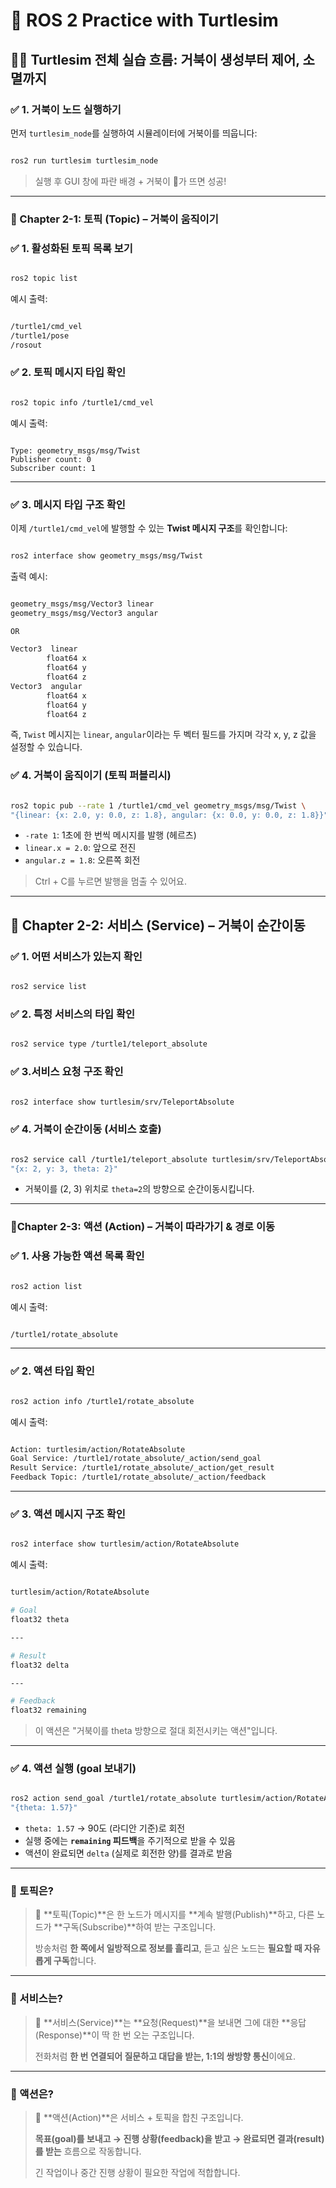 # 🐢 ROS 2 Practice with Turtlesim
## 📌🐢 Turtlesim 전체 실습 흐름: 거북이 생성부터 제어, 소멸까지

### ✅ 1. 거북이 노드 실행하기

먼저 `turtlesim_node`를 실행하여 시뮬레이터에 거북이를 띄웁니다:

```bash

ros2 run turtlesim turtlesim_node
```

> 실행 후 GUI 창에 파란 배경 + 거북이 🐢가 뜨면 성공!
> 

---

### 📡 Chapter 2-1: 토픽 (Topic) – 거북이 움직이기

### ✅ 1. 활성화된 토픽 목록 보기

```bash

ros2 topic list
```

예시 출력:

```bash

/turtle1/cmd_vel
/turtle1/pose
/rosout
```

### ✅ 2. 토픽 메시지 타입 확인

```bash

ros2 topic info /turtle1/cmd_vel
```

예시 출력:

```

Type: geometry_msgs/msg/Twist
Publisher count: 0
Subscriber count: 1

```

---

### ✅ 3. 메시지 타입 구조 확인

이제 `/turtle1/cmd_vel`에 발행할 수 있는 **Twist 메시지 구조**를 확인합니다:

```bash

ros2 interface show geometry_msgs/msg/Twist

```

출력 예시:

```bash

geometry_msgs/msg/Vector3 linear
geometry_msgs/msg/Vector3 angular

OR

Vector3  linear
        float64 x
        float64 y
        float64 z
Vector3  angular
        float64 x
        float64 y
        float64 z

```

즉, `Twist` 메시지는 `linear`, `angular`이라는 두 벡터 필드를 가지며 각각 x, y, z 값을 설정할 수 있습니다.

### ✅ 4. 거북이 움직이기 (토픽 퍼블리시)

```bash

ros2 topic pub --rate 1 /turtle1/cmd_vel geometry_msgs/msg/Twist \
"{linear: {x: 2.0, y: 0.0, z: 1.8}, angular: {x: 0.0, y: 0.0, z: 1.8}}"

```

- `-rate 1`: 1초에 한 번씩 메시지를 발행 (헤르츠)
- `linear.x = 2.0`: 앞으로 전진
- `angular.z = 1.8`: 오른쪽 회전

> Ctrl + C를 누르면 발행을 멈출 수 있어요.
> 

---

## 🧾 Chapter 2-2: 서비스 (Service) – 거북이 순간이동

### ✅ 1. 어떤 서비스가 있는지 확인

```bash

ros2 service list

```

### ✅ 2. 특정 서비스의 타입 확인

```bash

ros2 service type /turtle1/teleport_absolute
```

### ✅ 3.서비스 요청 구조 확인

```bash

ros2 interface show turtlesim/srv/TeleportAbsolute
```

### ✅ 4. 거북이 순간이동 (서비스 호출)

```bash

ros2 service call /turtle1/teleport_absolute turtlesim/srv/TeleportAbsolute \
"{x: 2, y: 3, theta: 2}"
```

- 거북이를 (2, 3) 위치로 `theta=2`의 방향으로 순간이동시킵니다.

---


### 🎯Chapter 2-3: 액션 (Action) – 거북이 따라가기 & 경로 이동

### ✅ 1. 사용 가능한 액션 목록 확인

```bash

ros2 action list

```

예시 출력:

```bash

/turtle1/rotate_absolute

```

---

### ✅ 2. 액션 타입 확인

```bash

ros2 action info /turtle1/rotate_absolute

```

예시 출력:

```bash

Action: turtlesim/action/RotateAbsolute
Goal Service: /turtle1/rotate_absolute/_action/send_goal
Result Service: /turtle1/rotate_absolute/_action/get_result
Feedback Topic: /turtle1/rotate_absolute/_action/feedback

```

---

### ✅ 3. 액션 메시지 구조 확인

```bash

ros2 interface show turtlesim/action/RotateAbsolute

```

예시 출력:

```bash

turtlesim/action/RotateAbsolute

# Goal
float32 theta

---

# Result
float32 delta

---

# Feedback
float32 remaining

```

> 이 액션은 "거북이를 theta 방향으로 절대 회전시키는 액션"입니다.
> 

---

### ✅ 4. 액션 실행 (goal 보내기)

```bash

ros2 action send_goal /turtle1/rotate_absolute turtlesim/action/RotateAbsolute \
"{theta: 1.57}"

```

- `theta: 1.57` → 90도 (라디안 기준)로 회전
- 실행 중에는 **`remaining` 피드백**을 주기적으로 받을 수 있음
- 액션이 완료되면 `delta` (실제로 회전한 양)를 결과로 받음

---

### 🧠 토픽은?

> 🧠 **토픽(Topic)**은 한 노드가 메시지를 **계속 발행(Publish)**하고, 다른 노드가 **구독(Subscribe)**하여 받는 구조입니다.
> 
> 
> 방송처럼 **한 쪽에서 일방적으로 정보를 흘리고**, 듣고 싶은 노드는 **필요할 때 자유롭게 구독**합니다.
> 

---

### 🧠 서비스는?

> 🧠 **서비스(Service)**는 **요청(Request)**을 보내면 그에 대한 **응답(Response)**이 딱 한 번 오는 구조입니다.
> 
> 
> 전화처럼 **한 번 연결되어 질문하고 대답을 받는, 1:1의 쌍방향 통신**이에요.
> 

---

### 🧠 액션은?

> 🧠 **액션(Action)**은 서비스 + 토픽을 합친 구조입니다.
> 
> 
> **목표(goal)를 보내고 → 진행 상황(feedback)을 받고 → 완료되면 결과(result)를 받는** 흐름으로 작동합니다.
> 
> 긴 작업이나 중간 진행 상황이 필요한 작업에 적합합니다.
>